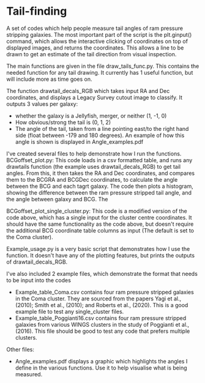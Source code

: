 # Tail-finding

A set of codes which help people measure tail angles of ram pressure stripping galaxies. The most important part of the script is the plt.ginput() command, which allows the interactive clicking of coordinates on top of displayed images, and returns the coordinates. This allows a line to be drawn to get an estimate of the tail direction from visual inspection.

The main functions are given in the file draw_tails_func.py. This contains the needed function for any tail drawing. It currently has 1 useful function, but will include more as time goes on.

The function drawtail_decals_RGB which takes input RA and Dec coordinates, and displays a Legacy Survey cutout image to classify. It outputs 3 values per galaxy: 
- whether the galaxy is a Jellyfish, merger, or neither (1, -1, 0)
- How obvious/strong the tail is (0, 1, 2)
- The angle of the tail, taken from a line pointing east/to the right hand side (float between -179 and 180 degrees). An example of how this angle is shown is displayed in Angle_examples.pdf

I've created several files to help demonstrate how I run the functions. 
BCGoffset_plot.py: This code loads in a csv formatted table, and runs any drawtails function (the example uses drawtail_decals_RGB) to get tail angles. From this, it then takes the RA and Dec coordinates, and compares them to the BCGRA and BCGDec coordinates, to calculate the angle between the BCG and each tagrt galaxy. The code then plots a histogram, showing the difference between the ram pressure stripped tail angle, and the angle between galaxy and BCG. The

BCGoffset_plot_single_cluster.py: This code is a modified version of the code above, which has a single input for the cluster centre coordinates. It should have the same functionality as the code above, but doesn't require the additional BCG coordinate table columns as input (The default is set to the Coma cluster).

Example_usage.py is a very basic script that demonstrates how I use the function. It doesn't have any of the plotting features, but prints the outputs of drawtail_decals_RGB.

I've also included 2 example files, which demonstrate the format that needs to be input into the codes
- Example_table_Coma.csv contains four ram pressure stripped galaxies in the Coma cluster. They are sourced from the papers Yagi et al., (2010); Smith et al., (2010); and Roberts et al., (2020). This is a good example file to test any single_cluster files.
- Example_table_Poggianti16.csv contains four ram pressure stripped galaxies from various WINGS clusters in the study of Poggianti et al., (2016). This file should be good to test any code that prefers multiple clusters.

Other files:
- Angle_examples.pdf displays a graphic which highlights the angles I define in the various functions. Use it to help visualise what is being measured.
